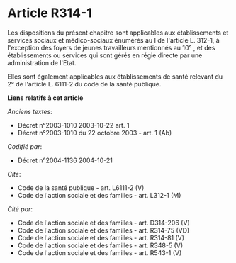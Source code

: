 # Article R314-1

Les dispositions du présent chapitre sont applicables aux établissements et services sociaux et médico-sociaux énumérés au I
de l'article L. 312-1, à l'exception des foyers de jeunes travailleurs mentionnés au 10° , et des établissements ou services
qui sont gérés en régie directe par une administration de l'Etat.

Elles sont également applicables aux établissements de santé relevant du 2° de l'article L. 6111-2 du code de la santé
publique.

**Liens relatifs à cet article**

_Anciens textes_:

  - Décret n°2003-1010 2003-10-22 art. 1
  - Décret n°2003-1010 du 22 octobre 2003 - art. 1 (Ab)

_Codifié par_:

  - Décret n°2004-1136 2004-10-21

_Cite_:

  - Code de la santé publique - art. L6111-2 (V)
  - Code de l'action sociale et des familles - art. L312-1 (M)

_Cité par_:

  - Code de l'action sociale et des familles - art. D314-206 (V)
  - Code de l'action sociale et des familles - art. R314-75 (VD)
  - Code de l'action sociale et des familles - art. R314-81 (V)
  - Code de l'action sociale et des familles - art. R348-5 (V)
  - Code de l'action sociale et des familles - art. R543-1 (V)
